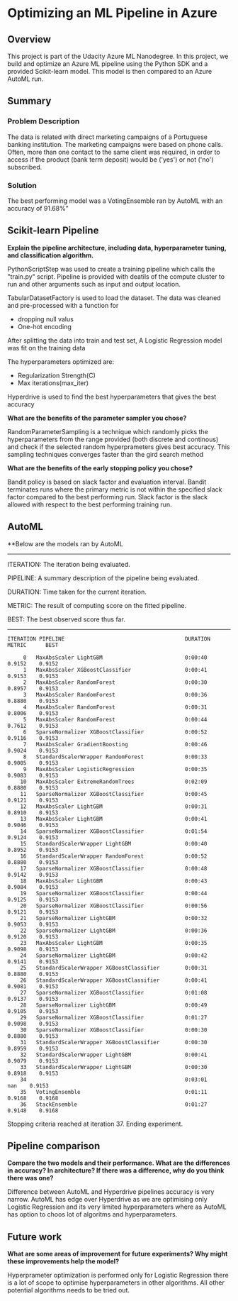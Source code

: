 # Optimizing an ML Pipeline in Azure

## Overview
This project is part of the Udacity Azure ML Nanodegree.
In this project, we build and optimize an Azure ML pipeline using the Python SDK and a provided Scikit-learn model.
This model is then compared to an Azure AutoML run.

## Summary
### Problem Description

The data is related with direct marketing campaigns of a Portuguese banking institution. The marketing campaigns were based on phone calls. Often, more than one contact to the same client was required, in order to access if the product (bank term deposit) would be ('yes') or not ('no') subscribed.

### Solution

The best performing model was a VotingEnsemble ran by AutoML with an accuracy of 91.68%"

## Scikit-learn Pipeline
**Explain the pipeline architecture, including data, hyperparameter tuning, and classification algorithm.**

PythonScriptStep was used to create a training pipeline which calls the "train.py" script. Pipeline is provided with deatils of the compute cluster to run and other arguments such as input and output location.

TabularDatasetFactory is used to load the dataset.
The data was cleaned and pre-processed with a function for
  - dropping null valus
  - One-hot encoding

After splitting the data into train and test set, A Logistic Regression model was fit on the training data

The hyperparameters optimized are:
 - Regularization Strength(C)
 - Max iterations(max_iter)

Hyperdrive is used to find the best hyperparameters that gives the best accuracy

**What are the benefits of the parameter sampler you chose?**

RandomParameterSampling is a technique which randomly picks the hyperparameters from the range provided (both discrete and continous) and check if the selected random hyperprameters gives best accuracy. This sampling techniques converges faster than the gird search method

**What are the benefits of the early stopping policy you chose?**

Bandit policy is based on slack factor and evaluation interval. Bandit terminates runs where the primary metric is not within the specified slack factor compared to the best performing run. Slack factor is the slack allowed with respect to the best performing training run.

## AutoML
**Below are the models ran by AutoML
****************************************************************************************************
ITERATION: The iteration being evaluated.

PIPELINE: A summary description of the pipeline being evaluated.

DURATION: Time taken for the current iteration.

METRIC: The result of computing score on the fitted pipeline.

BEST: The best observed score thus far.
****************************************************************************************************

    ITERATION PIPELINE                                      DURATION      METRIC      BEST

         0   MaxAbsScaler LightGBM                          0:00:40       0.9152    0.9152
         1   MaxAbsScaler XGBoostClassifier                 0:00:41       0.9153    0.9153
         2   MaxAbsScaler RandomForest                      0:00:30       0.8957    0.9153
         3   MaxAbsScaler RandomForest                      0:00:36       0.8880    0.9153
         4   MaxAbsScaler RandomForest                      0:00:31       0.8006    0.9153
         5   MaxAbsScaler RandomForest                      0:00:44       0.7612    0.9153
         6   SparseNormalizer XGBoostClassifier             0:00:52       0.9116    0.9153
         7   MaxAbsScaler GradientBoosting                  0:00:46       0.9024    0.9153
         8   StandardScalerWrapper RandomForest             0:00:33       0.9005    0.9153
         9   MaxAbsScaler LogisticRegression                0:00:35       0.9083    0.9153
        10   MaxAbsScaler ExtremeRandomTrees                0:02:09       0.8880    0.9153
        11   SparseNormalizer XGBoostClassifier             0:00:45       0.9121    0.9153
        12   MaxAbsScaler LightGBM                          0:00:31       0.8910    0.9153
        13   MaxAbsScaler LightGBM                          0:00:41       0.9046    0.9153
        14   SparseNormalizer XGBoostClassifier             0:01:54       0.9124    0.9153
        15   StandardScalerWrapper LightGBM                 0:00:40       0.8952    0.9153
        16   StandardScalerWrapper RandomForest             0:00:52       0.8880    0.9153
        17   SparseNormalizer XGBoostClassifier             0:00:48       0.9142    0.9153
        18   MaxAbsScaler LightGBM                          0:00:43       0.9084    0.9153
        19   SparseNormalizer XGBoostClassifier             0:00:44       0.9125    0.9153
        20   SparseNormalizer XGBoostClassifier             0:00:56       0.9121    0.9153
        21   SparseNormalizer LightGBM                      0:00:32       0.9053    0.9153
        22   SparseNormalizer LightGBM                      0:00:36       0.9120    0.9153
        23   MaxAbsScaler LightGBM                          0:00:35       0.9098    0.9153
        24   SparseNormalizer LightGBM                      0:00:42       0.9141    0.9153
        25   StandardScalerWrapper XGBoostClassifier        0:00:31       0.8880    0.9153
        26   StandardScalerWrapper XGBoostClassifier        0:00:41       0.9081    0.9153
        27   SparseNormalizer XGBoostClassifier             0:01:08       0.9137    0.9153
        28   SparseNormalizer LightGBM                      0:00:49       0.9105    0.9153
        29   SparseNormalizer XGBoostClassifier             0:01:27       0.9098    0.9153
        30   SparseNormalizer XGBoostClassifier             0:00:30       0.8880    0.9153
        31   StandardScalerWrapper XGBoostClassifier        0:00:30       0.8959    0.9153
        32   StandardScalerWrapper LightGBM                 0:00:41       0.9079    0.9153
        33   StandardScalerWrapper LightGBM                 0:00:30       0.8918    0.9153
        34                                                  0:03:01          nan    0.9153
        35   VotingEnsemble                                 0:01:11       0.9168    0.9168
        36   StackEnsemble                                  0:01:27       0.9148    0.9168
Stopping criteria reached at iteration 37. Ending experiment.

## Pipeline comparison
**Compare the two models and their performance. What are the differences in accuracy? In architecture? If there was a difference, why do you think there was one?**

Difference between AutoML and Hyperdrive pipelines accuracy is very narrow. AutoML has edge over Hyperdrive as we are optimising only Logistic Regression and its very limited  hyperparameters where as AutoML has option to choos lot of algoritms and hyperparameters.

## Future work
**What are some areas of improvement for future experiments? Why might these improvements help the model?**

Hyperprameter optimization is performed only for Logistic Regression there is a lot of scope to optimise hyperparameters in other algorithms. All other potential algorithms needs to be tried out.